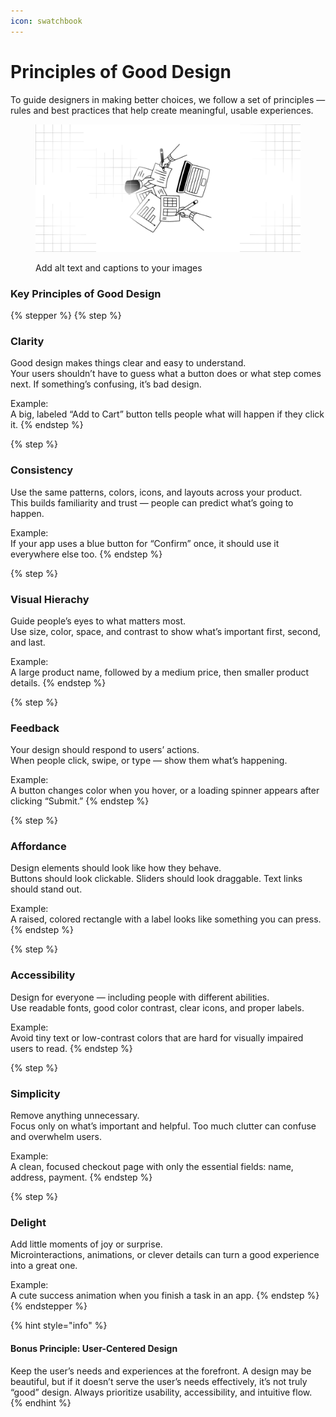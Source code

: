 ```yaml
---
icon: swatchbook
---
```


# Principles of Good Design

To guide designers in making better choices, we follow a set of principles — rules and best practices that help create meaningful, usable experiences.

<figure><img src="../.gitbook/assets/principle of good design.png" alt=""><figcaption><p>Add alt text and captions to your images</p></figcaption></figure>

### Key Principles of Good Design

{% stepper %}
{% step %}
### Clarity

Good design makes things clear and easy to understand.\
Your users shouldn’t have to guess what a button does or what step comes next. If something’s confusing, it’s bad design.

Example:\
A big, labeled “Add to Cart” button tells people what will happen if they click it.
{% endstep %}

{% step %}
### Consistency

Use the same patterns, colors, icons, and layouts across your product.\
This builds familiarity and trust — people can predict what’s going to happen.

Example:\
If your app uses a blue button for “Confirm” once, it should use it everywhere else too.
{% endstep %}

{% step %}
### Visual Hierachy

Guide people’s eyes to what matters most.\
Use size, color, space, and contrast to show what’s important first, second, and last.

Example:\
A large product name, followed by a medium price, then smaller product details.
{% endstep %}

{% step %}
### Feedback

Your design should respond to users’ actions.\
When people click, swipe, or type — show them what’s happening.

Example:\
A button changes color when you hover, or a loading spinner appears after clicking “Submit.”
{% endstep %}

{% step %}
### Affordance

Design elements should look like how they behave.\
Buttons should look clickable. Sliders should look draggable. Text links should stand out.

Example:\
A raised, colored rectangle with a label looks like something you can press.
{% endstep %}

{% step %}
### Accessibility

Design for everyone — including people with different abilities.\
Use readable fonts, good color contrast, clear icons, and proper labels.

Example:\
Avoid tiny text or low-contrast colors that are hard for visually impaired users to read.
{% endstep %}

{% step %}
### Simplicity

Remove anything unnecessary.\
Focus only on what’s important and helpful. Too much clutter can confuse and overwhelm users.

Example:\
A clean, focused checkout page with only the essential fields: name, address, payment.
{% endstep %}

{% step %}
### Delight

Add little moments of joy or surprise.\
Microinteractions, animations, or clever details can turn a good experience into a great one.

Example:\
A cute success animation when you finish a task in an app.
{% endstep %}
{% endstepper %}

{% hint style="info" %}
#### Bonus Principle: **User-Centered Design**

Keep the user’s needs and experiences at the forefront. A design may be beautiful, but if it doesn’t serve the user’s needs effectively, it’s not truly “good” design. Always prioritize usability, accessibility, and intuitive flow.
{% endhint %}
